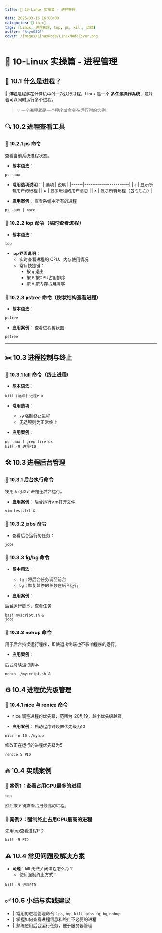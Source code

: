 ```yaml
---
title: 🚀 10-Linux 实操篇 - 进程管理

date: 2025-03-16 16:00:00
categories: [Linux]
tags: [Linux, 进程管理, top, ps, kill, 运维]
author: "kkyu9527"
cover: /images/LinuxNode/LinuxNodeCover.png
---
```


# 🚀 10-Linux 实操篇 - 进程管理

## 🎯 10.1 什么是进程？

📌 **进程**是程序在计算机中的一次执行过程。Linux 是一个 **多任务操作系统**，意味着可以同时运行多个进程。

> 💡 一个进程就是一个程序或命令在运行时的实例。

## 🔍 10.2 进程查看工具

### 📌 10.2.1 ps 命令

查看当前系统进程状态。

- **基本语法**：
```shell
ps -aux
```

- **常用选项说明**：
| 选项 | 说明                  |
|------|-----------------------|
| a    | 显示所有用户的进程   |
| u    | 显示进程的用户信息   |
| x    | 显示所有进程（包括后台）|

- **应用案例**：
查看系统中所有的进程
```shell
ps -aux | more
```

### 📌 10.2.2 top 命令（实时查看进程）

- **基本语法**：
```shell
top
```

- **top界面说明**：
  - 实时查看进程的 CPU、内存使用情况
  - 常用快捷键：
    - 按 `q` 退出
    - 按 `P` 按CPU占用排序
    - 按 `M` 按内存占用排序

### 📌 10.2.3 pstree 命令（树状结构查看进程）

- **基本语法**：
```shell
pstree
```

- **应用案例**：
查看进程树状图
```shell
pstree
```

---

## ✂️ 10.3 进程控制与终止

### 📌 10.3.1 kill 命令（终止进程）

- **基本语法**：
```shell
kill [选项] 进程PID
```

- **常用选项**：
  - `-9` 强制终止进程
  - 无选项则为正常终止

- **应用案例**：
```shell
ps -aux | grep firefox
kill -9 进程PID
```

## 🛠️ 10.3 进程后台管理

### 📌 10.3.1 后台执行命令

使用 `&` 可以让进程在后台运行。

- **应用案例**：
后台运行vim打开文件
```shell
vim test.txt &
```

### 📌 10.3.2 jobs 命令

- 查看后台运行的任务：
```shell
jobs
```

### 📌 10.3.3 fg/bg 命令

- **基本用法**：
  - `fg`：将后台任务调至前台
  - `bg`：恢复暂停的任务在后台运行

- **应用案例**：

后台运行脚本，查看任务
```shell
bash myscript.sh &
jobs
```

### 📌 10.3.3 nohup 命令

用于后台持续运行程序，即使退出终端也不影响程序的运行。

- **应用案例**：

后台持续运行脚本
```shell
nohup ./myscript.sh &
```

## ⚙️ 10.4 进程优先级管理

### 📌 10.4.1 nice 与 renice 命令

- nice 调整进程的优先级，范围为-20到19，越小优先级越高。

- **应用案例**：
启动程序时设置优先级为10
```shell
nice -n 10 ./myapp
```

修改正在运行的进程优先级为5
```shell
renice 5 PID
```

## 🔥 10.4 实践案例

### 📌 案例1：查看占用CPU最多的进程

```shell
top
```
然后按 `P` 键查看占用最高的进程。

### 📌 案例2：强制终止占用CPU最高的进程

先用top查看进程PID
```shell
kill -9 PID
```

## ⚠️ 10.4 常见问题及解决方案

- **问题**：kill 无法关闭进程怎么办？
  - 使用强制终止方式：
```shell
kill -9 进程PID
```

## ✅ 10.5 小结与实践建议

- 📌 常用的进程管理命令：`ps`, `top`, `kill`, `jobs`, `fg`, `bg`, `nohup`
- 📌 掌握如何查看进程信息和终止不必要的进程
- 📌 熟练使用后台运行任务，便于服务器管理
